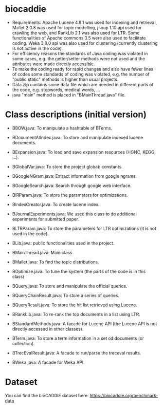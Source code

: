 # biocaddie
- Requirements: Apache Lucene 4.8.1 was used for indexing and retrieval, Mallet 2.0.8 was used for topic modelling, jsoup 1.10 api used for crawling the web, and RankLib 2.1 was also used for LTR. Some functionalities of Apache commons 3.5 were also used to facilitate coding. Weka 3.8.0 api was also used for clustering (currently clustering is not active in the code).
- For efficiency reasons the standards of Java coding was violated in some cases, e.g. the getter/setter methods were not used and the attributes were made directly accessible.
- To make the coding ready for rapid changes and also have fewer lines of codes some standards of coding was violated, e.g. the number of "public static" methods is higher than usual projects.
- Data.zip contains some data file which are needed in different parts of the code, e.g. stopwords, medical words, ...
- java "main" method is placed in "BMainThread.java" file. 

# Class descriptions (initial version)
+ BBOW.java: 
To manipulate a hashtable of BTerms.

+ BDocumentAtIndex.java: 
To store and manipulate indexed lucene documents.

+ BExpansion.java: 
To load and save expansion resources (HGNC, KEGG, ...).

+ BGlobalVar.java: 
To store the project globab constants.

+ BGoogleNGram.java: 
Extract information from google ngrams.

+ BGoogleSearch.java: 
Search through google web interface.

+ BIRParam.java: 
To store the parameters for optimizations.

+ BIndexCreator.java: 
To create lucene index.

+ BJournalExperiments.java: 
We used this class to do additional experiments for submitted paper.

+ BLTRParam.java: 
To store the parameters for LTR optimizations (it is not used in the code).

+ BLib.java: 
public functionalities used in the project.

+ BMainThread.java: 
Main class

+ BMallet.java: 
To find the topic distributions.

+ BOptimize.java: 
To tune the system (the parts of the code is in this class)

+ BQuery.java: 
To store and manipulate the official queries.

+ BQueryChainResult.java: 
To store a series of queries.

+ BQueryResult.java: 
To store the hit list retrieved using Lucene.

+ BRankLib.java: 
To re-rank the top documents in a list using LTR.

+ BStandardMethods.java: 
A facade for Lucene API (the Lucene API is not directly accessed in other classes).

+ BTerm.java: 
To store a term information in a set od documents (or collection).

+ BTrecEvalResult.java: 
A facade to run/parse the treceval results.

+ BWeka.java: 
A facade for Weka API.

# Dataset
You can find the bioCADDIE dataset here: https://biocaddie.org/benchmark-data

